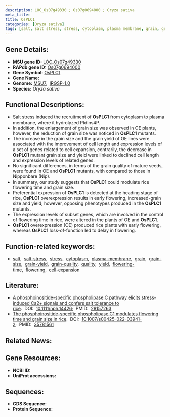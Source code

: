 ```yaml
---
description: LOC_Os07g49330 ; Os07g0694000 ; Oryza sativa
meta_title:
title: OsPLC1
categories: [Oryza sativa]
tags: [salt, salt stress, stress, cytoplasm, plasma membrane, grain, grain size, grain yield, grain quality, quality, yield, flowering time, flowering, cell expansion]
---
```


## Gene Details:
- **MSU gene ID:** [LOC_Os07g49330](http://rice.uga.edu/cgi-bin/ORF_infopage.cgi?orf=LOC_Os07g49330)  
- **RAPdb gene ID:** [Os07g0694000](https://rapdb.dna.affrc.go.jp/locus/?name=Os07g0694000)  
- **Gene Symbol:** <u>OsPLC1</u>
- **Gene Name:**
- **Genome:**  [MSU7](http://rice.uga.edu/),&nbsp;&nbsp;[IRGSP-1.0](https://rapdb.dna.affrc.go.jp/download/irgsp1.html)
- **Species:** *Oryza sativa*

## Functional Descriptions:
   - Salt stress induced the recruitment of **OsPLC1** from cytoplasm to plasma membrane, where it hydrolyzed PtdIns4P.
   - In addition, the enlargement of grain size was observed in OE plants, however, the reduction of grain size was noticed in **OsPLC1** mutants.
   - The increase in the grain size and the grain yield of OE lines were associated with the improvement of cell length and expression levels of a set of genes related to cell expansion, contrarily, the decrease in **OsPLC1** mutant grain size and yield were linked to declined cell length and expression levels of related genes.
   - No significant differences, in terms of the grain quality of mature seeds, were found in OE and **OsPLC1** mutants, with compared to those in Nipponbare (Nip).
   - In summary, our study suggests that **OsPLC1** could modulate rice flowering time and grain size.
   - Preferential expression of **OsPLC1** is detected at the heading stage of rice, **OsPLC1** overexpression results in early flowering, increased-grain size and yield; however, opposing phenotypes produced in the **OsPLC1** mutants.
   - The expression levels of subset genes, which are involved in the control of flowering time in rice, were altered in the plants of OE and **OsPLC1**.
   - **OsPLC1** overexpression (OE) produced rice plants with early flowering, whereas **OsPLC1** loss-of-function led to delay in flowering.

## Function-related keywords:
   - [salt](/tags/salt/),&nbsp;&nbsp;[salt-stress](/tags/salt-stress/),&nbsp;&nbsp;[stress](/tags/stress/),&nbsp;&nbsp;[cytoplasm](/tags/cytoplasm/),&nbsp;&nbsp;[plasma-membrane](/tags/plasma-membrane/),&nbsp;&nbsp;[grain](/tags/grain/),&nbsp;&nbsp;[grain-size](/tags/grain-size/),&nbsp;&nbsp;[grain-yield](/tags/grain-yield/),&nbsp;&nbsp;[grain-quality](/tags/grain-quality/),&nbsp;&nbsp;[quality](/tags/quality/),&nbsp;&nbsp;[yield](/tags/yield/),&nbsp;&nbsp;[flowering-time](/tags/flowering-time/),&nbsp;&nbsp;[flowering](/tags/flowering/),&nbsp;&nbsp;[cell-expansion](/tags/cell-expansion/)

## Literature:
   - [A phosphoinositide-specific phospholipase C pathway elicits stress-induced Ca2+ signals and confers salt tolerance to rice](https://www.doi.org/10.1111/nph.14426).&nbsp;&nbsp;DOI:&nbsp;&nbsp;[10.1111/nph.14426](https://www.doi.org/10.1111/nph.14426);&nbsp;&nbsp;PMID:&nbsp;&nbsp;[28157263](https://pubmed.ncbi.nlm.nih.gov/28157263/)
   - [The phosphoinositide-specific phospholipase C1 modulates flowering time and grain size in rice](https://www.doi.org/10.1007/s00425-022-03941-z).&nbsp;&nbsp;DOI:&nbsp;&nbsp;[10.1007/s00425-022-03941-z](https://www.doi.org/10.1007/s00425-022-03941-z);&nbsp;&nbsp;PMID:&nbsp;&nbsp;[35781561](https://pubmed.ncbi.nlm.nih.gov/35781561/)

## Related News:

## Gene Resources:
- **NCBI ID:**  []()
- **UniProt accessions:** [](https://www.uniprot.org/uniprotkb//entry)

## Sequences:
- **CDS Sequence:**
- **Protein Sequence:**
